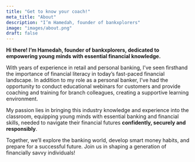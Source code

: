 ```yaml
---
title: "Get to know your coach!"
meta_title: "About"
description: "I’m Hamedah, founder of bankxplorers"
image: "images/about.png"
draft: false
---
```


**Hi there! I’m Hamedah, founder of bankxplorers, dedicated to empowering young minds with essential financial knowledge.**

With years of experience in retail and personal banking, I’ve seen firsthand the importance of financial literacy in today’s fast-paced financial landscape. In addition to my role as a personal banker, I've had the opportunity to conduct educational webinars for customers and provide coaching and training for branch colleagues, creating a supportive learning environment.

My passion lies in bringing this industry knowledge and experience into the classroom, equipping young minds with essential banking and financial skills, needed to navigate their financial futures **confidently, securely and responsibly**.

Together, we’ll explore the banking world, develop smart money habits, and prepare for a successful future. Join us in shaping a generation of financially savvy individuals!